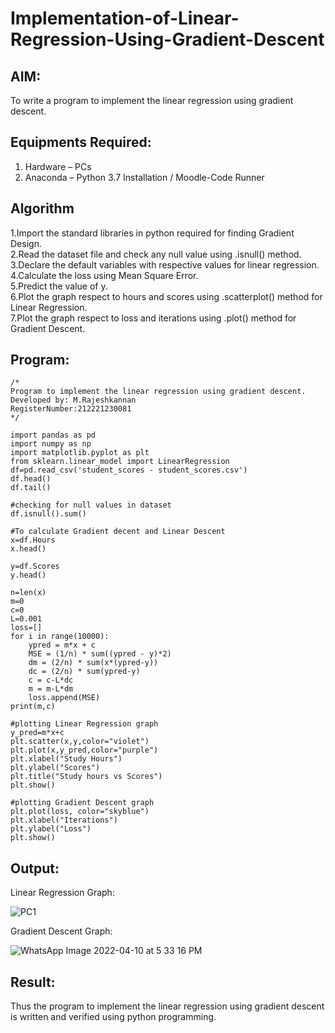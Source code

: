 # Implementation-of-Linear-Regression-Using-Gradient-Descent

## AIM:
To write a program to implement the linear regression using gradient descent.

## Equipments Required:
1. Hardware – PCs
2. Anaconda – Python 3.7 Installation / Moodle-Code Runner

## Algorithm
1.Import the standard libraries in python required for finding Gradient Design.<br>
2.Read the dataset file and check any null value using .isnull() method.<br>
3.Declare the default variables with respective values for linear regression.<br>
4.Calculate the loss using Mean Square Error. <br>
5.Predict the value of y.<br>
6.Plot the graph respect to hours and scores using .scatterplot() method for Linear Regression.<br>
7.Plot the graph respect to loss and iterations using .plot() method for Gradient Descent.

## Program:
```
/*
Program to implement the linear regression using gradient descent.
Developed by: M.Rajeshkannan
RegisterNumber:212221230081  
*/

import pandas as pd
import numpy as np
import matplotlib.pyplot as plt
from sklearn.linear_model import LinearRegression
df=pd.read_csv('student_scores - student_scores.csv')
df.head()
df.tail()

#checking for null values in dataset
df.isnull().sum()

#To calculate Gradient decent and Linear Descent
x=df.Hours
x.head()

y=df.Scores
y.head()

n=len(x)
m=0
c=0
L=0.001
loss=[]
for i in range(10000):
    ypred = m*x + c
    MSE = (1/n) * sum((ypred - y)*2)
    dm = (2/n) * sum(x*(ypred-y))
    dc = (2/n) * sum(ypred-y)
    c = c-L*dc
    m = m-L*dm
    loss.append(MSE)
print(m,c)

#plotting Linear Regression graph
y_pred=m*x+c
plt.scatter(x,y,color="violet")
plt.plot(x,y_pred,color="purple")
plt.xlabel("Study Hours")
plt.ylabel("Scores")
plt.title("Study hours vs Scores")
plt.show()

#plotting Gradient Descent graph
plt.plot(loss, color="skyblue")
plt.xlabel("Iterations")
plt.ylabel("Loss")
plt.show()
```
## Output:
Linear Regression Graph:

![PC1](https://user-images.githubusercontent.com/93901857/162617742-2d1bdf0a-a082-41a3-8d60-d2b5ebc6f8c0.jpeg)



Gradient Descent Graph:
 
 
![WhatsApp Image 2022-04-10 at 5 33 16 PM](https://user-images.githubusercontent.com/93901857/162617234-f18c8d2f-9833-4553-8e0b-69a37c49d18f.jpeg)

## Result:
Thus the program to implement the linear regression using gradient descent is written and verified using python programming.

